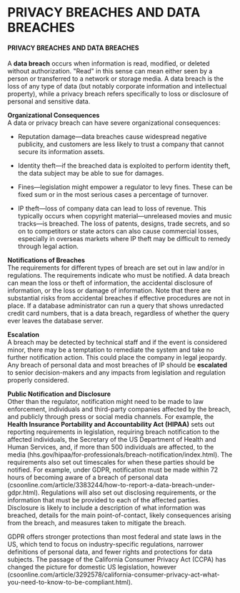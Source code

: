 # PRIVACY BREACHES AND DATA BREACHES

#### PRIVACY BREACHES AND DATA BREACHES

A **data breach** occurs when information is read, modified, or deleted without authorization. "Read" in this sense can mean either seen by a person or transferred to a network or storage media. A data breach is the loss of any type of data (but notably corporate information and intellectual property), while a privacy breach refers specifically to loss or disclosure of personal and sensitive data.

**Organizational Consequences**  
A data or privacy breach can have severe organizational consequences:

-   Reputation damage—data breaches cause widespread negative publicity, and customers are less likely to trust a company that cannot secure its information assets.
  
-   Identity theft—if the breached data is exploited to perform identity theft, the data subject may be able to sue for damages.
  
-   Fines—legislation might empower a regulator to levy fines. These can be fixed sum or in the most serious cases a percentage of turnover.
  
-   IP theft—loss of company data can lead to loss of revenue. This typically occurs when copyright material—unreleased movies and music tracks—is breached. The loss of patents, designs, trade secrets, and so on to competitors or state actors can also cause commercial losses, especially in overseas markets where IP theft may be difficult to remedy through legal action.
  

**Notifications of Breaches**  
The requirements for different types of breach are set out in law and/or in regulations. The requirements indicate who must be notified. A data breach can mean the loss or theft of information, the accidental disclosure of information, or the loss or damage of information. Note that there are substantial risks from accidental breaches if effective procedures are not in place. If a database administrator can run a query that shows unredacted credit card numbers, that is a data breach, regardless of whether the query ever leaves the database server.

**Escalation**  
A breach may be detected by technical staff and if the event is considered minor, there may be a temptation to remediate the system and take no further notification action. This could place the company in legal jeopardy. Any breach of personal data and most breaches of IP should be **escalated** to senior decision-makers and any impacts from legislation and regulation properly considered.

**Public Notification and Disclosure**  
Other than the regulator, notification might need to be made to law enforcement, individuals and third-party companies affected by the breach, and publicly through press or social media channels. For example, the **Health Insurance Portability and Accountability Act (HIPAA)** sets out reporting requirements in legislation, requiring breach notification to the affected individuals, the Secretary of the US Department of Health and Human Services, and, if more than 500 individuals are affected, to the media (hhs.gov/hipaa/for-professionals/breach-notification/index.html). The requirements also set out timescales for when these parties should be notified. For example, under GDPR, notification must be made within 72 hours of becoming aware of a breach of personal data (csoonline.com/article/3383244/how-to-report-a-data-breach-under-gdpr.html). Regulations will also set out disclosing requirements, or the information that must be provided to each of the affected parties. Disclosure is likely to include a description of what information was breached, details for the main point-of-contact, likely consequences arising from the breach, and measures taken to mitigate the breach.

GDPR offers stronger protections than most federal and state laws in the US, which tend to focus on industry-specific regulations, narrower definitions of personal data, and fewer rights and protections for data subjects. The passage of the California Consumer Privacy Act (CCPA) has changed the picture for domestic US legislation, however (csoonline.com/article/3292578/california-consumer-privacy-act-what-you-need-to-know-to-be-compliant.html).
